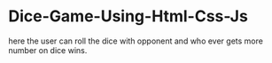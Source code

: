 # Dice-Game-Using-Html-Css-Js

here the user can roll the dice with opponent and who ever gets more number on dice wins.
